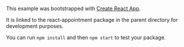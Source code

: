 This example was bootstrapped with [Create React App](https://github.com/facebook/create-react-app).

It is linked to the react-appointment package in the parent directory for development purposes.

You can run `npm install` and then `npm start` to test your package.
